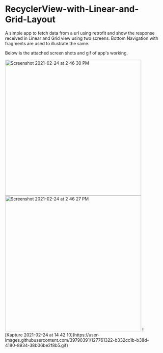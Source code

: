 
# RecyclerView-with-Linear-and-Grid-Layout
A simple app to fetch data from a url using retrofit and show the response received in Linear and Grid view using two screens. Bottom Navigation with fragments are used to illustrate the same.

Below is the attached screen shots and gif of app's working.


<img width="443" alt="Screenshot 2021-02-24 at 2 46 30 PM" src="https://user-images.githubusercontent.com/39790391/127761317-b1d7fba3-0cc7-4375-96aa-caea95146b77.png">
<img width="443" alt="Screenshot 2021-02-24 at 2 46 27 PM" src="https://user-images.githubusercontent.com/39790391/127761319-855aa3d8-3450-44fa-8ca6-2ec4c0bf1c64.png">
![Kapture 2021-02-24 at 14 42 10](https://user-images.githubusercontent.com/39790391/127761322-b332cc1b-b38d-4180-8934-38b06be2f8b5.gif)


